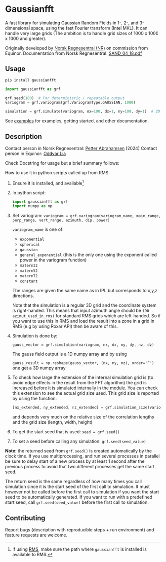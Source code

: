# Gaussianfft

A fast library for simulating Gaussian Random Fields in 1-, 2-, and 3-dimensional space, using the fast Fourier transform (Intel MKL).
It can handle very large grids (The ambition is to handle grid sizes of 1000 x 1000 x 1000 and greater).

Originally developed by [Norsk Regnesentral (NR)](https://nr.no) on commission from Equinor.
Documentation from Norsk Regnesentral: [SAND_04_18.pdf](https://github.com/equinor/gaussianfft/blob/master/doc/SAND_04_18.pdf)

## Usage

```bash
pip install gaussianfft
```

```python
import gaussianfft as grf

grf.seed(100)  # For deterministic / repeatable output
variogram = grf.variogram(grf.VariogramType.GAUSSIAN, 1000)

simulation = grf.simulate(variogram, nx=100, dx=1, ny=100, dy=1)  # 2D 100 x 100 grid
```

See [examples](examples/) for examples, getting started, and other documentation.


##  Description
Contact person in Norsk Regnesentral: [Petter Abrahamsen](mailto:Petter.Abrahamsen@nr.no) (2024)
Contact person in Equinor: [Oddvar Lia](mailto:olia@equinor.com)


Check Docstring for usage but a brief summary follows:

How to use it in python scripts called up from RMS:
1. Ensure it is installed, and available[^1]
2. In python script:
   ```python
   import gaussianfft as grf
   import numpy as np
   ```
3. Set variogram:
   `variogram = grf.variogram(variogram_name, main_range, perp_range, vert_range, azimuth, dip, power)`

   `variogram_name` is one of:
   * `exponential`
   * `spherical`
   * `gaussian`
   * `general_exponential`  (this is the only one using the exponent called power in the variogram function)
   * `matern32`
   * `matern52`
   * `matern72`
   * `constant`

   The ranges are given the same name as in IPL but corresponds to x,y,z directions.

   Note that the simulation is a regular 3D grid and the coordinate system is right-handed. This means that input azimuth angle should be  `(90 - azimut_used_in_rms)` for standard RMS grids which are left-handed.
   So if you want to use this in RMS and load the result into a zone in a grid in RMS (e.g by using Roxar API) then be aware of this.

4. Simulation is done by:

   `gauss_vector = grf.simulation(variogram, nx, dx, ny, dy, nz, dz)`

   The gauss field output is a 1D numpy array and by using

   `gauss_result = np.reshape(gauss_vector, (nx, ny, nz), order='F')`   one get a 3D numpy array

5. To check how large the extension of the internal simulation grid is (to avoid edge effects in the result from the FFT algorithm)
the grid is increased before it is simulated internally in the module. You can check this extension to see the actual grid size used.
This grid size is reported by using the function:

   ```python
   [nx_extended, ny_extended, nz_extended] = grf.simulation_size(variogram, nx, dx, ny, dy, nz, dz)
   ```

    and depends very much on the relative size of the correlation lengths and the grid size (length, width, height)

6. To get the start seed that is used:
  `seed = grf.seed()`

7. To set a seed before calling any simulation:
  `grf.seed(seed_value)`

**Note**: the returned seed from `grf.seed()` is created automatically by the clock time.
If you use multiprocessing, and run several processes in parallel be sure to delay start of a new process by at least 1 second after the previous process to avoid that two different processes get the same start seed.

The return seed is the same regardless of how many times you call simulation since it is the start seed of the first call to simulation.
It must however not be called before the first call to simulation if you want the start seed to be automatically generated.
If you want to run with a predefined start seed, call `grf.seed(seed_value)` before the first call to simulation.

## Contributing
Report bugs (description with reproducible steps + run environment) and feature requests are welcome.

[^1]: If using [RMS](https://www.aspentech.com/en/products/sse/aspen-rms), make sure the path where `gaussianfft` is installed is available to RMS.
